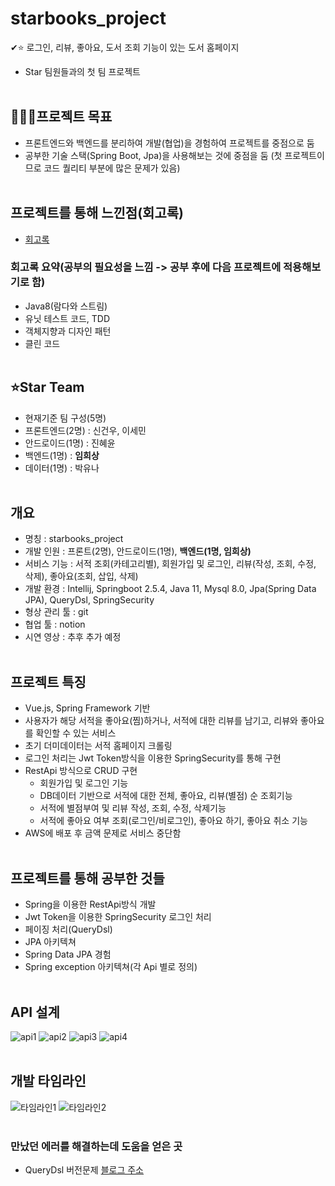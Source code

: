 # starbooks_project
✔⭐ 로그인, 리뷰, 좋아요, 도서 조회 기능이 있는 도서 홈페이지
+ Star 팀원들과의 첫 팀 프로젝트
<br/><br/>

## 🏃🏻‍♂️프로젝트 목표
+ 프론트엔드와 백엔드를 분리하여 개발(협업)을 경험하여 프로젝트를 중점으로 둠
+ 공부한 기술 스택(Spring Boot, Jpa)을 사용해보는 것에 중점을 둠 (첫 프로젝트이므로 코드 퀄리티 부분에 많은 문제가 있음)
<br/><br/>

## 프로젝트를 통해 느낀점(회고록)
+ [회고록](https://heesangstudynote.tistory.com/62)
### 회고록 요약(공부의 필요성을 느낌 -> 공부 후에 다음 프로젝트에 적용해보기로 함)
+ Java8(람다와 스트림)
+ 유닛 테스트 코드, TDD
+ 객체지향과 디자인 패턴
+ 클린 코드
<br/><br/>

## ⭐Star Team
+ 현재기준 팀 구성(5명)
+ 프론트엔드(2명) : 신건우, 이세민
+ 안드로이드(1명) : 진혜윤
+ 백엔드(1명) : __임희상__
+ 데이터(1명) : 박유나
<br/><br/>

## 개요
+ 명칭 : starbooks_project
+ 개발 인원 : 프론트(2명), 안드로이드(1명), __백엔드(1명, 임희상)__
+ 서비스 기능 : 서적 조회(카테고리별), 회원가입 및 로그인, 리뷰(작성, 조회, 수정, 삭제), 좋아요(조회, 삽입, 삭제)
+ 개발 환경 : Intellij, Springboot 2.5.4, Java 11, Mysql 8.0, Jpa(Spring Data JPA), QueryDsl, SpringSecurity
+ 형상 관리 툴 : git
+ 협업 툴 : notion
+ 시연 영상 : 추후 추가 예정
<br/><br/>

## 프로젝트 특징
+ Vue.js, Spring Framework 기반
+ 사용자가 해당 서적을 좋아요(찜)하거나, 서적에 대한 리뷰를 남기고, 리뷰와 좋아요를 확인할 수 있는 서비스
+ 초기 더미데이터는 서적 홈페이지 크롤링
+ 로그인 처리는 Jwt Token방식을 이용한 SpringSecurity를 통해 구현
+ RestApi 방식으로 CRUD 구현
  + 회원가입 및 로그인 기능
  + DB데이터 기반으로 서적에 대한 전체, 좋아요, 리뷰(별점) 순 조회기능
  + 서적에 별점부여 및 리뷰 작성, 조회, 수정, 삭제기능
  + 서적에 좋아요 여부 조회(로그인/비로그인), 좋아요 하기, 좋아요 취소 기능
+ AWS에 배포 후 금액 문제로 서비스 중단함
<br/><br/>

## 프로젝트를 통해 공부한 것들
+ Spring을 이용한 RestApi방식 개발
+ Jwt Token을 이용한 SpringSecurity 로그인 처리
+ 페이징 처리(QueryDsl)
+ JPA 아키텍쳐
+ Spring Data JPA 경험
+ Spring exception 아키텍쳐(각 Api 별로 정의)
<br/><br/>

## API 설계
![api1](https://user-images.githubusercontent.com/87533189/141422009-92e102d4-2d6b-402e-b671-f7982e0ad95d.PNG)
![api2](https://user-images.githubusercontent.com/87533189/141422013-dcbc4be5-8194-4500-8297-72b2f86bc3a6.PNG)
![api3](https://user-images.githubusercontent.com/87533189/141422014-069df447-ae70-4895-86cf-e66a102825c7.PNG)
![api4](https://user-images.githubusercontent.com/87533189/141422016-6bfb3c16-e776-4b30-9152-d9f7353fc9a5.PNG)
<br/><br/>



## 개발 타임라인
![타임라인1](https://user-images.githubusercontent.com/87533189/141361604-ad36a362-5bc2-4701-b028-d023250ceb81.PNG)
![타임라인2](https://user-images.githubusercontent.com/87533189/141361618-8a9ac8fa-8727-4224-8845-097c6da612bf.PNG)
<br/><br/>


### 만났던 에러를 해결하는데 도움을 얻은 곳
+ QueryDsl 버전문제
[블로그 주소](https://dev-jo.tistory.com/38?category=947368)


